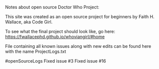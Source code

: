 Notes about open source Doctor Who Project:

This site was created as an open source project for beginners by Faith H. Wallace, aka Code Girl.



To see what the final project should look like, go here:
https://fwallacephd.github.io/whoviangirl/#home

File containing all known issues along with new edits can be found here with the name ProjectLogs.txt

#openSourceLogs
Fixed issue #3
Fixed issue #16


